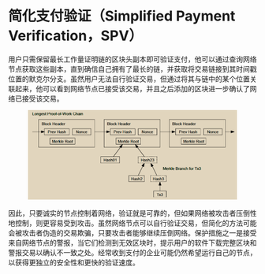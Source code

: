 # 简化支付验证（Simplified Payment Verification，SPV）

用户只需保留最长工作量证明链的区块头副本即可验证支付，他可以通过查询网络节点获取这些副本，直到确信自己拥有了最长的链，并获取将交易链接到其时间戳位置的默克尔分支。虽然用户无法自行验证交易，但通过将其与链中的某个位置关联起来，他可以看到网络节点已接受该交易，并且之后添加的区块进一步确认了网络已接受该交易。

<figure><img src="../../.gitbook/assets/A.5.png" alt=""><figcaption></figcaption></figure>

因此，只要诚实的节点控制着网络，验证就是可靠的，但如果网络被攻击者压倒性地控制，则更容易受到攻击。虽然网络节点可以自行验证交易，但简化的方法可能会被攻击者伪造的交易欺骗，只要攻击者能够继续压倒网络。保护措施之一是接受来自网络节点的警报，当它们检测到无效区块时，提示用户的软件下载完整区块和警报交易以确认不一致之处。经常收到支付的企业可能仍然希望运行自己的节点，以获得更独立的安全性和更快的验证速度。
